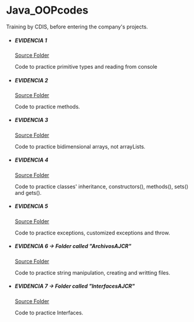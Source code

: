 # Java_OOPcodes
Training by CDIS, before entering the company's projects.

  * ##### EVIDENCIA 1
    [Source Folder](https://github.com/ArmandoDLaRosa/Java_OOPcodes/tree/main/Evidencia_1/src/evidencia_1)

    Code to practice primitive types and reading from console

  * ##### EVIDENCIA 2
    [Source Folder](https://github.com/ArmandoDLaRosa/Java_OOPcodes/tree/main/Evidencia_2/src/evidencia_2)

    Code to practice methods.

  * ##### EVIDENCIA 3
    [Source Folder](https://github.com/ArmandoDLaRosa/Java_OOPcodes/tree/main/Evidencia_3/src/evidencia_3)

    Code to practice bidimensional arrays, not arrayLists.

  * ##### EVIDENCIA 4
    [Source Folder](https://github.com/ArmandoDLaRosa/Java_OOPcodes/tree/main/Evidencia_4/src/evidencia_4)

    Code to practice classes' inheritance, constructors(), methods(), sets() and gets(). 

  * ##### EVIDENCIA 5
    [Source Folder](https://github.com/ArmandoDLaRosa/Java_OOPcodes/tree/main/Evidencia_5/src/evidencia_05)

    Code to practice exceptions, customized exceptions and throw. 

  * ##### EVIDENCIA 6 → Folder called "ArchivosAJCR"
    [Source Folder](https://github.com/ArmandoDLaRosa/Java_OOPcodes/tree/main/ArchivosAJCR/src/archivosajcr)

    Code to practice string manipulation, creating and writting files. 

  * ##### EVIDENCIA 7 → Folder called "InterfacesAJCR"
    [Source Folder](https://github.com/ArmandoDLaRosa/Java_OOPcodes/tree/main/InterfacesAJCR/src/interfacesajcr)

    Code to practice Interfaces. 
